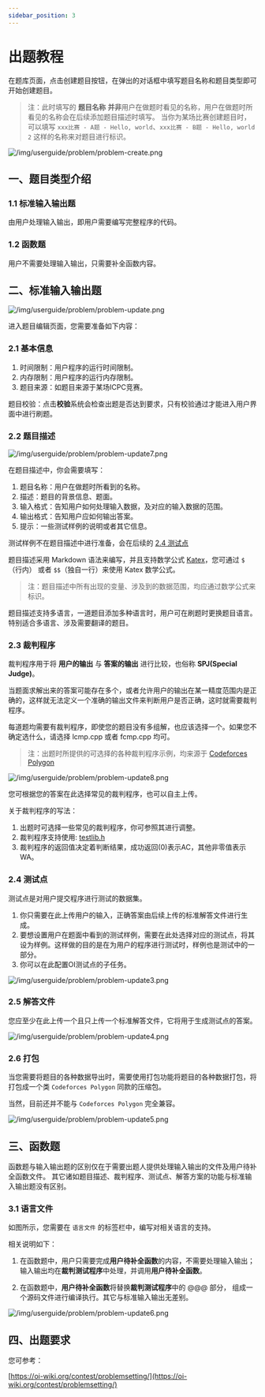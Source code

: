```yaml
---
sidebar_position: 3
---
```

# 出题教程

在题库页面，点击创建题目按钮，在弹出的对话框中填写题目名称和题目类型即可开始创建题目。

> 注：此时填写的 **题目名称** **并非**用户在做题时看见的名称，用户在做题时所看见的名称会在后续添加题目描述时填写。
当你为某场比赛创建题目时，可以填写 `xxx比赛 - A题 - Hello, world`、`xxx比赛 - B题 - Hello, world 2` 这样的名称来对题目进行标识。

![/img/userguide/problem/problem-create.png](/img/userguide/problem/problem-create.png)

## 一、题目类型介绍

### 1.1 标准输入输出题

由用户处理输入输出，即用户需要编写完整程序的代码。

### 1.2 函数题

用户不需要处理输入输出，只需要补全函数内容。

## 二、标准输入输出题

![/img/userguide/problem/problem-update.png](/img/userguide/problem/problem-update.png)

进入题目编辑页面，您需要准备如下内容：

### 2.1 基本信息

1. 时间限制：用户程序的运行时间限制。
2. 内存限制：用户程序的运行内存限制。
3. 题目来源：如题目来源于某场ICPC竞赛。

题目校验：点击**校验**系统会检查出题是否达到要求，只有校验通过才能进入用户界面中进行刷题。

### 2.2 题目描述

![/img/userguide/problem/problem-update7.png](/img/userguide/problem/problem-update7.png)

在题目描述中，你会需要填写：

1. 题目名称：用户在做题时所看到的名称。
2. 描述：题目的背景信息、题面。
3. 输入格式：告知用户如何处理输入数据，及对应的输入数据的范围。
4. 输出格式：告知用户应如何输出答案。
5. 提示：一些测试样例的说明或者其它信息。

测试样例不在题目描述中进行准备，会在后续的 [2.4 测试点](#24-测试点)

题目描述采用 Markdown 语法来编写，并且支持数学公式 [Katex](https://katex.org/docs/supported.html)，您可通过 `$`（行内） 或者 `$$`（独自一行）来使用 Katex 数学公式。

> 注：题目描述中所有出现的变量、涉及到的数据范围，均应通过数学公式来标识。

题目描述支持多语言，一道题目添加多种语言时，用户可在刷题时更换题目语言。特别适合多语言、涉及需要翻译的题目。


### 2.3 裁判程序

裁判程序用于将 **用户的输出** 与 **答案的输出** 进行比较，也俗称 **SPJ(Special Judge)**。

当题面求解出来的答案可能存在多个，或者允许用户的输出在某一精度范围内是正确的，这样就无法定义一个准确的输出文件来判断用户是否正确，这时就需要裁判程序。

每道题均需要有裁判程序，即使您的题目没有多组解，也应该选择一个。如果您不确定选什么，请选择 lcmp.cpp 或者 fcmp.cpp 均可。

> 注：出题时所提供的可选择的各种裁判程序示例，均来源于 [Codeforces Polygon](https://polygon.codeforces.com/)


![/img/userguide/problem/problem-update8.png](/img/userguide/problem/problem-update8.png)

您可根据您的答案在此选择常见的裁判程序，也可以自主上传。

关于裁判程序的写法：

1. 出题时可选择一些常见的裁判程序，你可参照其进行调整。
1. 裁判程序支持使用: [testlib.h](https://github.com/MikeMirzayanov/testlib)
2. 裁判程序的返回值决定着判断结果，成功返回(0)表示AC，其他非零值表示WA。


### 2.4 测试点

测试点是对用户提交程序进行测试的数据集。

1. 你只需要在此上传用户的输入，正确答案由后续上传的标准解答文件进行生成。
2. 要想设置用户在题面中看到的测试样例，需要在此处选择对应的测试点，将其设为样例。这样做的目的是在为用户的程序进行测试时，样例也是测试中的一部分。
3. 你可以在此配置OI测试点的子任务。

![/img/userguide/problem/problem-update3.png](/img/userguide/problem/problem-update3.png)

### 2.5 解答文件

您应至少在此上传一个且只上传一个标准解答文件，它将用于生成测试点的答案。

![/img/userguide/problem/problem-update4.png](/img/userguide/problem/problem-update4.png)

### 2.6 打包

当您需要将题目的各种数据导出时，需要使用打包功能将题目的各种数据打包，将打包成一个类 `Codeforces Polygon` 同款的压缩包。

当然，目前还并不能与 `Codeforces Polygon` 完全兼容。

![/img/userguide/problem/problem-update5.png](/img/userguide/problem/problem-update5.png)

## 三、函数题

函数题与输入输出题的区别仅在于需要出题人提供处理输入输出的文件及用户待补全函数文件。
其它诸如题目描述、裁判程序、测试点、解答方案的功能与标准输入输出题没有区别。

### 3.1 语言文件

如图所示，您需要在 `语言文件` 的标签栏中，编写对相关语言的支持。

相关说明如下：

1. 在函数题中，用户只需要完成**用户待补全函数**的内容，不需要处理输入输出； 输入输出均在**裁判测试程序**中处理，并调用**用户待补全函数**。

2. 在函数题中，**用户待补全函数**将替换**裁判测试程序**中的 @@@ 部分， 组成一个源码文件进行编译执行。其它与标准输入输出无差别。

![/img/userguide/problem/problem-update6.png](/img/userguide/problem/problem-update6.png)

## 四、出题要求

您可参考：

[https://oi-wiki.org/contest/problemsetting/](https://oi-wiki.org/contest/problemsetting/)
